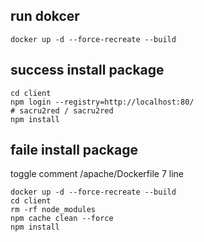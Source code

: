 ## run dokcer

```
docker up -d --force-recreate --build
```

## success install package

```
cd client
npm login --registry=http://localhost:80/
# sacru2red / sacru2red
npm install
```

## faile install package

toggle comment /apache/Dockerfile
7 line

```
docker up -d --force-recreate --build
cd client
rm -rf node_modules
npm cache clean --force
npm install
```
